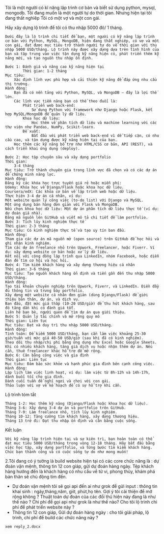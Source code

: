 Tôi là một người có kĩ năng lập trình cơ bản và biết sử dụng python, mysql, mongodb.
Tôi đang muốn là một người tự do thời gian. Nhưng hiện tại tôi đang thất nghiêp
Tôi có một vợ và một con gái.

Hãy xây dựng lộ trình để tôi có thu nhập 5000 đô/ 1 tháng.

```
Dưới đây là lộ trình chi tiết để bạn, một người có kỹ năng lập trình cơ bản với Python, MySQL, MongoDB, hiện đang thất nghiệp, có vợ và một con gái, đạt được mục tiêu trở thành người tự do về thời gian với thu nhập 5000 USD/tháng. Lộ trình này được xây dựng dựa trên tình hình của bạn và tập trung vào việc tận dụng kỹ năng hiện có, phát triển thêm kỹ năng mới, và tạo nguồn thu nhập ổn định.

Bước 1: Đánh giá và nâng cao kỹ năng hiện tại
        Thời gian: 1-2 tháng
Mục tiêu: 
    Xác định lĩnh vực phù hợp và cải thiện kỹ năng để đáp ứng nhu cầu thị trường.
Hành động:
    Bạn đã có nền tảng với Python, MySQL, và MongoDB – đây là lợi thế lớn. 
    Các lĩnh vực tiềm năng bạn có thể theo đuổi là:
        Phát triển web back-end: 
            Sử dụng Python với framework như Django hoặc Flask, kết hợp MySQL/MongoDB để quản lý dữ liệu.
        Khoa học dữ liệu: 
            Học thêm về phân tích dữ liệu và machine learning với các thư viện như Pandas, NumPy, Scikit-learn.
        Đề xuất: 
            Bắt đầu với phát triển web back-end vì dễ tiếp cận, có nhu cầu cao, và tận dụng được kỹ năng hiện tại của bạn.
    Học thêm các kỹ năng bổ trợ như HTML/CSS cơ bản, API (REST), và cách triển khai ứng dụng (deploy).
    
Bước 2: Học tập chuyên sâu và xây dựng portfolio
Thời gian: 
    3-4 tháng
Mục tiêu: Trở thành chuyên gia trong lĩnh vực đã chọn và có các dự án để chứng minh năng lực.
Hành động:
Đăng ký các khóa học trực tuyến giá rẻ hoặc miễn phí:
Udemy: Khóa học về Django/Flask hoặc khoa học dữ liệu.
Coursera/edX: Các khóa cơ bản về lập trình web hoặc dữ liệu.
Thực hiện 3-4 dự án cá nhân, ví dụ:
Một website quản lý công việc (to-do list) với Django và MySQL.
Một ứng dụng bán hàng đơn giản với Flask và MongoDB.
Nếu chọn khoa học dữ liệu: Một dự án phân tích dữ liệu thực tế (ví dụ: dự đoán giá nhà).
Đăng mã nguồn lên GitHub và viết mô tả chi tiết để làm portfolio.
Bước 3: Tích lũy kinh nghiệm thực tế
Thời gian: 2-3 tháng
Mục tiêu: Có kinh nghiệm thực tế và tạo uy tín ban đầu.
Hành động:
Tham gia các dự án mã nguồn mở (open source) trên GitHub để học hỏi và ghi nhận kinh nghiệm.
Tìm các dự án freelance nhỏ trên Upwork, Freelancer, hoặc Fiverr. Ví dụ: xây dựng website cơ bản hoặc xử lý dữ liệu.
Kết nối với cộng đồng lập trình qua LinkedIn, nhóm Facebook, hoặc diễn đàn để tìm cơ hội và học hỏi.
Bước 4: Tìm kiếm khách hàng và xây dựng thương hiệu cá nhân
Thời gian: 3-6 tháng
Mục tiêu: Tạo nguồn khách hàng ổn định và tiến gần đến thu nhập 5000 USD/tháng.
Hành động:
Tạo tài khoản chuyên nghiệp trên Upwork, Fiverr, và LinkedIn. Điền đầy đủ thông tin và trưng bày portfolio.
Xây dựng một website cá nhân đơn giản (dùng Django/Flask) để giới thiệu bản thân, dự án, và dịch vụ.
Ban đầu, đặt mức giá thấp (10-20 USD/giờ) để thu hút khách hàng, sau đó tăng dần khi có đánh giá tốt.
Liên hệ bạn bè, người quen để tìm dự án qua giới thiệu.
Bước 5: Quản lý tài chính và mở rộng quy mô
Thời gian: Liên tục
Mục tiêu: Đạt và duy trì thu nhập 5000 USD/tháng.
Hành động:
Tính toán: Để kiếm 5000 USD/tháng, bạn cần làm việc khoảng 25-30 giờ/tuần với mức giá 40-50 USD/giờ (sau khi đã có kinh nghiệm).
Theo dõi thu nhập/chi phí bằng ứng dụng như Excel hoặc Google Sheets.
Khi có nhiều khách hàng, tăng giá dịch vụ hoặc nhận thêm dự án. Nếu cần, thuê freelancer khác hỗ trợ để mở rộng.
Bước 6: Cân bằng công việc và gia đình
Thời gian: Liên tục
Mục tiêu: Đảm bảo sức khỏe và hạnh phúc gia đình bên cạnh công việc.
Hành động:
Lập lịch làm việc linh hoạt, ví dụ: làm việc từ 8h-12h và 14h-17h, dành buổi tối cho gia đình.
Dành cuối tuần để nghỉ ngơi và chơi với con gái.
Thảo luận với vợ về kế hoạch để có sự hỗ trợ khi cần.

```

Lộ trình tóm tắt
```
Tháng 1-2: Học thêm kỹ năng (Django/Flask hoặc khoa học dữ liệu).
Tháng 3-6: Xây dựng 3-4 dự án và portfolio trên GitHub.
Tháng 7-9: Làm freelance nhỏ, tích lũy kinh nghiệm.
Tháng 10-12: Tăng cường tìm khách hàng, xây dựng thương hiệu.
Tháng 13 trở đi: Đạt thu nhập ổn định và cân bằng cuộc sống.
```
Kết luận
```
Với kỹ năng lập trình hiện tại và sự kiên trì, bạn hoàn toàn có thể đạt mục tiêu 5000 USD/tháng trong vòng 12-18 tháng. Hãy bắt đầu bằng việc học tập, xây dựng portfolio, và từng bước tìm kiếm khách hàng. Chúc bạn thành công và có cuộc sống tự do như mong muốn!
```



2.Tôi đang có ý tưởng là build website hiện tại có các core chức năng là : 
    dự đoán vận mệnh, thông tin 12 con giáp, gửi dự đoán hàng ngày. 
Tệp khách hàng hướng đến là khách hàng có nhu cầu về tử vi, phong thủy, khám phá bản thân sẽ chủ động tìm đến.
- Dự đoán vận mệnh tôi sẽ gọi api đến ai như grok để gửi input : 
    thông tin khai sinh : ngày,tháng,năm, giờ, phút,họ tên. Gợi ý tôi cải thiện để mở rộng không ? 
    Thuật toán dự đoán của các đối thủ hiện này đang là như thế nào ? 
    Chi phí để gọi api như grok là như thế nào? Cho tôi lộ trình chi phí để phát triển website này ?
- Thông tin 12 con giáp, Gửi dự đoán hàng ngày : cho tôi giải pháp, lộ trình, chi phí để build các chức năng này ?

```
xem reply_2.docx
```